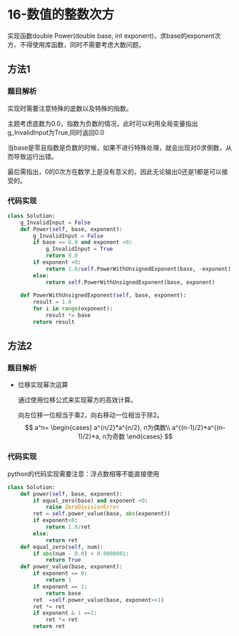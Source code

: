 # 16-数值的整数次方

实现函数double Power(double base, int exponent)，求base的exponent次方、不得使用库函数，同时不需要考虑大数问题。

## 方法1

### 题目解析

实现时需要注意特殊的底数以及特殊的指数。

主题考虑底数为0.0，指数为负数的情况，此时可以利用全局变量指出g_InvalidInput为True,同时返回0.0

当base是零且指数是负数的时候，如果不进行特殊处理，就会出现对0求倒数，从而导致运行出错。

最后需指出，0的0次方在数学上是没有意义的，因此无论输出0还是1都是可以接受的。

### 代码实现

```python
class Solution:
    g_InvalidInput = False
    def Power(self, base, exponent):
        g_InvalidInput = False
        if base == 0.0 and exponent <0:
            g_InvalidInput = True
            return 0.0
        if exponent <0:
            return 1.0/self.PowerWithUnsignedExponent(base, -exponent)
        else:
            return self.PowerWithUnsignedExponent(base, exponent)
        
    def PowerWithUnsignedExponent(self, base, exponent):
        result = 1.0
        for i in range(exponent):
            result *= base
        return result      
```

## 方法2

### 题目解析

- 位移实现幂次运算

  通过使用位移公式来实现幂方的高效计算。

  向左位移一位相当于乘2，向右移动一位相当于除2。
  $$
  a^n=
  \begin{cases}
  a^{n/2}*a^{n/2}, n为偶数\\
  a^{(n-1)/2}*a^{(n-1)/2}*a, n为奇数
  \end{cases}
  $$

### 代码实现

python的代码实现需要注意：浮点数相等不能直接使用

```python
class Solution:
    def power(self, base, exponent):
        if equal_zero(base) and exponent <0:
            raise ZeroDivisionError
        ret = self.power_value(base, abs(exponent))
        if exponent<0:
            return 1.0/ret
        else:
            return ret
    def equal_zero(self, num):
        if abs(num - 0.0) < 0.0000001:
            return True
    def power_value(base, exponent):
        if exponent == 0:
            return 1
        if exponent == 1:
            return base
        ret  =self.power_value(base, exponent>>1)
        ret *= ret
        if exponent & 1 ==1:
            ret *= ret
        return ret
```



